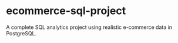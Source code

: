 # ecommerce-sql-project
A complete SQL analytics project using realistic e-commerce data in PostgreSQL.
